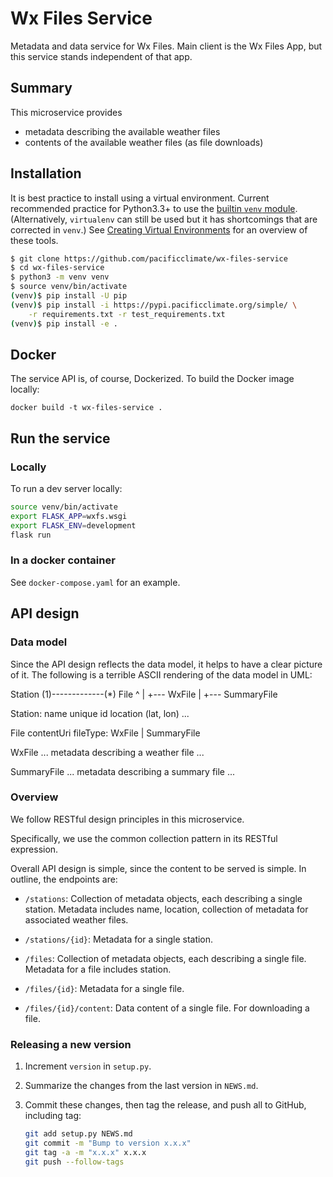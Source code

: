 # Wx Files Service

Metadata and data service for Wx Files. 
Main client is the Wx Files App, but this service stands independent of 
that app.

## Summary

This microservice provides 

- metadata describing the available weather files
- contents of the available weather files (as file downloads)

## Installation

It is best practice to install using a virtual environment.
Current recommended practice for Python3.3+ to use the 
[builtin `venv` module](https://docs.python.org/3/library/venv.html).
(Alternatively, `virtualenv` can still be used but it has shortcomings 
that are corrected in `venv`.)
See 
[Creating Virtual Environments](https://packaging.python.org/installing/#creating-virtual-environments) for an
overview of these tools.

```bash
$ git clone https://github.com/pacificclimate/wx-files-service
$ cd wx-files-service
$ python3 -m venv venv
$ source venv/bin/activate
(venv)$ pip install -U pip
(venv)$ pip install -i https://pypi.pacificclimate.org/simple/ \
    -r requirements.txt -r test_requirements.txt
(venv)$ pip install -e .
```

## Docker

The service API is, of course, Dockerized. To build the Docker image locally:

```
docker build -t wx-files-service .
```

## Run the service

### Locally

To run a dev server locally:

```bash
source venv/bin/activate
export FLASK_APP=wxfs.wsgi
export FLASK_ENV=development
flask run
```

### In a docker container

See `docker-compose.yaml` for an example.

## API design

### Data model

Since the API design reflects the data model, it helps to have a clear picture
of it. The following is a terrible ASCII rendering of the data model in UML:

Station (1)-------------(*) File
                              ^
                              |
                              +--- WxFile
                              |
                              +--- SummaryFile

Station:
    name
    unique id
    location (lat, lon)
    ...
    
File
    contentUri
    fileType: WxFile | SummaryFile
    
WxFile
    ... metadata describing a weather file ...
    
SummaryFile
    ... metadata describing a summary file ...
    

### Overview

We follow RESTful design principles in this microservice.

Specifically, we use the common collection pattern in its RESTful expression.

Overall API design is simple, since the content to be served is simple. 
In outline, the endpoints are:

- `/stations`: Collection of metadata objects, each describing a single
    station. Metadata includes name, location, collection of metadata
    for associated weather files.
    
- `/stations/{id}`: Metadata for a single station.

- `/files`: Collection of metadata objects, each describing a single
    file. Metadata for a file includes station.

- `/files/{id}`: Metadata for a single file.

- `/files/{id}/content`: Data content of a single file. For downloading a file.

### Releasing a new version

1. Increment `version` in `setup.py`.
2. Summarize the changes from the last version in `NEWS.md`.
3. Commit these changes, then tag the release, and push all to GitHub,
   including tag:

   ```bash
   git add setup.py NEWS.md
   git commit -m "Bump to version x.x.x"
   git tag -a -m "x.x.x" x.x.x
   git push --follow-tags
   ```
